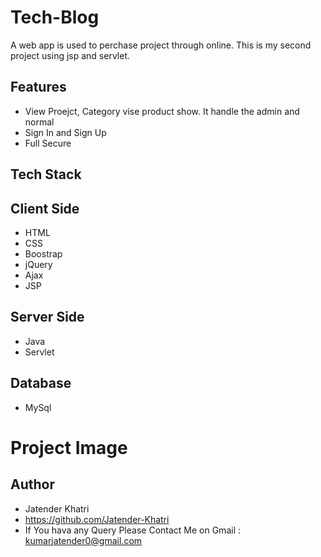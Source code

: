 # Tech-Blog
A web app is used to perchase project through online. This is my second project using jsp and servlet.
## Features
- View Proejct, Category vise product show. It handle the admin and normal
- Sign In and Sign Up
- Full Secure
## Tech Stack
## Client Side
- HTML
- CSS
- Boostrap
- jQuery
- Ajax
- JSP
## Server Side
- Java
- Servlet
## Database
- MySql
## <h1>Project Image</h1>

## Author
- Jatender Khatri
- https://github.com/Jatender-Khatri
- If You hava any Query Please Contact Me on Gmail : kumarjatender0@gmail.com
